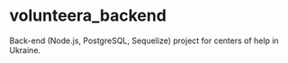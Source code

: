 # volunteera_backend
Back-end (Node.js, PostgreSQL, Sequelize) project for centers of help in Ukraine.
